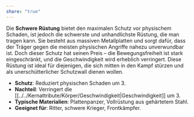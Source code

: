 ```yaml
---
share: "true"
---
```

Die **Schwere Rüstung** bietet den maximalen Schutz vor physischem Schaden, ist jedoch die schwerste und unhandlichste Rüstung, die man tragen kann. Sie besteht aus massiven Metallplatten und sorgt dafür, dass der Träger gegen die meisten physischen Angriffe nahezu unverwundbar ist. Doch dieser Schutz hat seinen Preis – die Bewegungsfreiheit ist stark eingeschränkt, und die Geschwindigkeit wird erheblich verringert. Diese Rüstung ist ideal für diejenigen, die sich mitten in den Kampf stürzen und als unerschütterlicher Schutzwall dienen wollen.  
  
- **Schutz**: Reduziert physischen Schaden um 3.  
- **Nachteil**: Verringert die [[../../Kernattribute/Körper/Geschwindigkeit|Geschwindigkeit]] um 3.  
- **Typische Materialien**: Plattenpanzer, Vollrüstung aus gehärtetem Stahl.  
- **Geeignet für**: Ritter, schwere Krieger, Frontkämpfer.